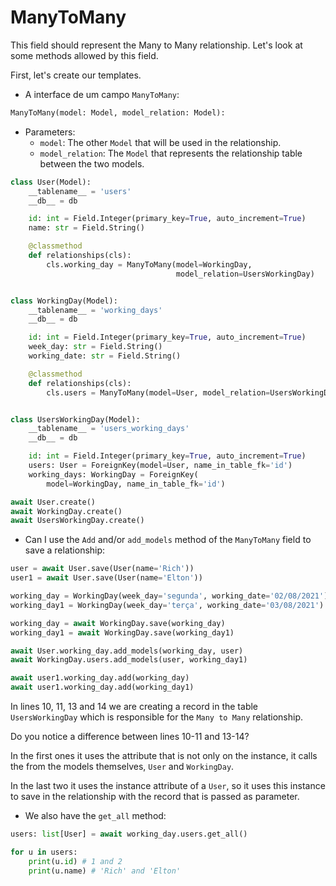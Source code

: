 # ManyToMany

This field should represent the Many to Many relationship.
Let's look at some methods allowed by this field.

First, let's create our templates.

- A interface de um campo `ManyToMany`:

``` python
ManyToMany(model: Model, model_relation: Model):
```

- Parameters:
    - `model`: The other `Model` that will be used in the relationship.
    - `model_relation`: The `Model` that represents the relationship table
    between the two models.

``` python
class User(Model):
    __tablename__ = 'users'
    __db__ = db

    id: int = Field.Integer(primary_key=True, auto_increment=True)
    name: str = Field.String()

    @classmethod
    def relationships(cls):
        cls.working_day = ManyToMany(model=WorkingDay,
                                     model_relation=UsersWorkingDay)


class WorkingDay(Model):
    __tablename__ = 'working_days'
    __db__ = db

    id: int = Field.Integer(primary_key=True, auto_increment=True)
    week_day: str = Field.String()
    working_date: str = Field.String()

    @classmethod
    def relationships(cls):
        cls.users = ManyToMany(model=User, model_relation=UsersWorkingDay)


class UsersWorkingDay(Model):
    __tablename__ = 'users_working_days'
    __db__ = db

    id: int = Field.Integer(primary_key=True, auto_increment=True)
    users: User = ForeignKey(model=User, name_in_table_fk='id')
    working_days: WorkingDay = ForeignKey(
        model=WorkingDay, name_in_table_fk='id')

await User.create()
await WorkingDay.create()
await UsersWorkingDay.create()
```

- Can I use the `Add` and/or `add_models` method of the `ManyToMany` field to 
save a relationship:

``` python hl_lines="10 11 13 14"
user = await User.save(User(name='Rich'))
user1 = await User.save(User(name='Elton'))

working_day = WorkingDay(week_day='segunda', working_date='02/08/2021')
working_day1 = WorkingDay(week_day='terça', working_date='03/08/2021')

working_day = await WorkingDay.save(working_day)
working_day1 = await WorkingDay.save(working_day1)

await User.working_day.add_models(working_day, user)
await WorkingDay.users.add_models(user, working_day1)

await user1.working_day.add(working_day)
await user1.working_day.add(working_day1)

```

In lines 10, 11, 13 and 14 we are creating a record in the table
`UsersWorkingDay` which is responsible for the `Many to Many` relationship.

Do you notice a difference between lines 10-11 and 13-14?

In the first ones it uses the attribute that is not only on the instance, it calls the
from the models themselves, `User` and `WorkingDay`.

In the last two it uses the instance attribute of a `User`, so it uses
this instance to save in the relationship with the record that is passed as
parameter.


- We also have the `get_all` method:

``` python
users: list[User] = await working_day.users.get_all()

for u in users:
    print(u.id) # 1 and 2
    print(u.name) # 'Rich' and 'Elton'
```

